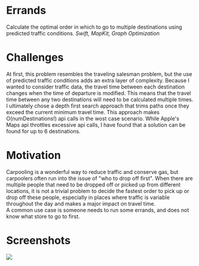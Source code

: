 # Errands
Calculate the optimal order in which to go to multiple destinations using predicted traffic conditions.
*Swift, MapKit, Graph Optimization*

# Challenges
At first, this problem resembles the traveling salesman problem, but the use of predicted traffic conditions adds an extra layer of complexity.
Because I wanted to consider traffic data, the travel time between each destination changes when the time of departure is modified. This means that the travel time between any two destinations will need to be calculated multiple times.
I ultimately chose a depth first search approach that trims paths once they exceed the current minimum travel time. This approach makes O(numDestinations!) api calls in the wost case scenario. While Apple's Maps api throttles excessive api calls, I have found that a solution can be found for up to 6 destinations. 

# Motivation
Carpooling is a wonderful way to reduce traffic and conserve gas, but carpoolers often run into the issue of "who to drop off first". When there are multiple people that need to be dropped off or picked up from different locations, it is not a trivial problem to decide the fastest order to pick up or drop off these people, especially in places where traffic is variable throughout the day and makes a major impact on travel time.  
A common use case is someone needs to run some errands, and does not know what store to go to first.

# Screenshots

![](https://)
